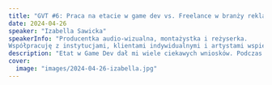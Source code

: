```yaml
---
title: "GVT #6: Praca na etacie w game dev vs. Freelance w branży reklamowej i artystycznej"
date: 2024-04-26
speaker: "Izabella Sawicka"
speakerInfo: "Producentka audio-wizualna, montażystka i reżyserka.
Współpracuję z instytucjami, klientami indywidualnymi i artystami wspierając ich w budowaniu wizerunku wizualnego. Zajmuję się kompleksową realizacją produkcji audiowizualnych: od opracowania pomysłu oraz scenariusza, poprzez planowanie i organizację, a także dobór odpowiednich podwykonawców, koordynowanie pracy artystów, aż do postprodukcji dźwięku i obrazu, który jako specjalistka z zakresu montażu filmowego, realizuję samodzielnie."
description: "Etat w Game Dev dał mi wiele ciekawych wniosków. Podczas pracy nad projektami gamingowymi zajmowałam się koordynacją animacji 2D, nagrywaniem głosów aktorów oraz nadzorem nad oprawą muzyczną i graficzną. Chciałabym podzielić się z Wami moimi doświadczeniami i porównać tę formę współpracy z freelancem w branży reklamowej i artystycznej."
cover:
  image: "images/2024-04-26-izabella.jpg"
---
```

